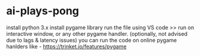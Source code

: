 # ai-plays-pong

install python 3.x
install pygame library
run the file using VS code >> run on interactive window, or any other pygame handler.
(optionally, not advised due to lags & latency issues) you can run the code on online pygame hanlders like - https://trinket.io/features/pygame
